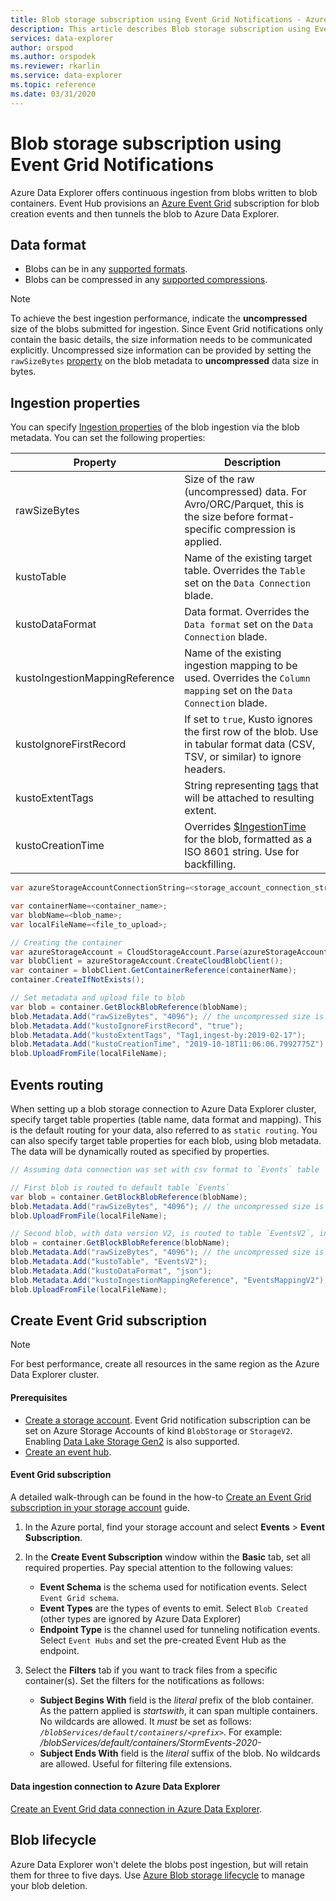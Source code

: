 ```yaml
---
title: Blob storage subscription using Event Grid Notifications - Azure Data Explorer | Microsoft Docs
description: This article describes Blob storage subscription using Event Grid Notifications in Azure Data Explorer.
services: data-explorer
author: orspod
ms.author: orspodek
ms.reviewer: rkarlin
ms.service: data-explorer
ms.topic: reference
ms.date: 03/31/2020
---
```

# Blob storage subscription using Event Grid Notifications

Azure Data Explorer offers continuous ingestion from blobs written to blob containers. 
Event Hub provisions an [Azure Event Grid](https://docs.microsoft.com/azure/event-grid/overview) subscription for blob creation events and then tunnels the blob to Azure Data Explorer.

## Data format

* Blobs can be in any [supported formats](https://docs.microsoft.com/azure/data-explorer/ingestion-supported-formats).
* Blobs can be compressed in any [supported compressions](https://docs.microsoft.com/azure/data-explorer/ingestion-supported-formats#supported-data-compression-formats).

> [!NOTE]
> To achieve the best ingestion performance, indicate the **uncompressed** size of the blobs submitted for ingestion.
> Since Event Grid notifications only contain the basic details, the size information needs to be communicated explicitly.
> Uncompressed size information can be provided by setting the `rawSizeBytes` [property](#ingestion-properties) on the blob metadata to **uncompressed** data size in bytes.

## Ingestion properties

You can specify [Ingestion properties](https://docs.microsoft.com/azure/data-explorer/ingestion-properties) of the blob ingestion via the blob metadata.
You can set the following properties:

|Property | Description|
|---|---|
| rawSizeBytes | Size of the raw (uncompressed) data. For Avro/ORC/Parquet, this is the size before format-specific compression is applied.|
| kustoTable |  Name of the existing target table. Overrides the `Table` set on the `Data Connection` blade. |
| kustoDataFormat |  Data format. Overrides the `Data format` set on the `Data Connection` blade. |
| kustoIngestionMappingReference |  Name of the existing ingestion mapping to be used. Overrides the `Column mapping` set on the `Data Connection` blade.|
| kustoIgnoreFirstRecord | If set to `true`, Kusto ignores the first row of the blob. Use in tabular format data (CSV, TSV, or similar) to ignore headers. |
| kustoExtentTags | String representing [tags](https://docs.microsoft.com/azure/kusto/management/extents-overview#extent-tagging) that will be attached to resulting extent. |
| kustoCreationTime |  Overrides [$IngestionTime](/azure/kusto/query/ingestiontimefunction?pivots=azuredataexplorer) for the blob, formatted as a ISO 8601 string. Use for backfilling. |

```csharp
var azureStorageAccountConnectionString=<storage_account_connection_string>;

var containerName=<container_name>;
var blobName=<blob_name>;
var localFileName=<file_to_upload>;

// Creating the container
var azureStorageAccount = CloudStorageAccount.Parse(azureStorageAccountConnectionString);
var blobClient = azureStorageAccount.CreateCloudBlobClient();
var container = blobClient.GetContainerReference(containerName);
container.CreateIfNotExists();

// Set metadata and upload file to blob
var blob = container.GetBlockBlobReference(blobName);
blob.Metadata.Add("rawSizeBytes", "4096‬"); // the uncompressed size is 4096 bytes
blob.Metadata.Add("kustoIgnoreFirstRecord", "true");
blob.Metadata.Add("kustoExtentTags", "Tag1,ingest-by:2019-02-17");
blob.Metadata.Add("kustoCreationTime", "2019-10-18T11:06:06.7992775Z");
blob.UploadFromFile(localFileName);
```

## Events routing

When setting up a blob storage connection to Azure Data Explorer cluster, specify target table properties (table name, data format and mapping). This is the default routing for your data, also referred to as `static routing`.
You can also specify target table properties for each blob, using blob metadata. The data will be dynamically routed as specified by properties.

 ```csharp
// Assuming data connection was set with csv format to `Events` table

// First blob is routed to default table `Events`
var blob = container.GetBlockBlobReference(blobName);
blob.Metadata.Add("rawSizeBytes", "4096‬"); // the uncompressed size is 4096 bytes
blob.UploadFromFile(localFileName);

// Second blob, with data version V2, is routed to table `EventsV2`, ingested using `EventsMappingV2` data mapping
blob = container.GetBlockBlobReference(blobName);
blob.Metadata.Add("rawSizeBytes", "4096‬"); // the uncompressed size is 4096 bytes
blob.Metadata.Add("kustoTable", "EventsV2");
blob.Metadata.Add("kustoDataFormat", "json");
blob.Metadata.Add("kustoIngestionMappingReference", "EventsMappingV2");
blob.UploadFromFile(localFileName);
```

## Create Event Grid subscription

> [!Note]
> For best performance, create all resources in the same region as the Azure Data Explorer cluster.

#### Prerequisites

* [Create a storage account](https://docs.microsoft.com/azure/storage/common/storage-quickstart-create-account). 
  Event Grid notification subscription can be set on Azure Storage Accounts of kind `BlobStorage` or `StorageV2`. 
  Enabling [Data Lake Storage Gen2](https://docs.microsoft.com/azure/storage/blobs/data-lake-storage-introduction) is also supported.
* [Create an event hub](https://docs.microsoft.com/azure/event-hubs/event-hubs-create).

#### Event Grid subscription

A detailed walk-through can be found in the how-to [Create an Event Grid subscription in your storage account](https://docs.microsoft.com/azure/data-explorer/ingest-data-event-grid#create-an-event-grid-subscription-in-your-storage-account) guide.

1. In the Azure portal, find your storage account and select **Events** > **Event Subscription**. 
1. In the **Create Event Subscription** window within the **Basic** tab, set all required properties. Pay special attention to the following values:
    * **Event Schema** is the schema used for notification events. Select `Event Grid schema`.
    * **Event Types** are the types of events to emit. Select `Blob Created` (other types are ignored by Azure Data Explorer)
    * **Endpoint Type** is the channel used for tunneling notification events. Select `Event Hubs` and set the pre-created Event Hub as the endpoint.

1. Select the **Filters** tab if you want to track files from a specific container(s). Set the filters for the notifications as follows:
    * **Subject Begins With** field is the *literal* prefix of the blob container. As the pattern applied is *startswith*, it can span multiple containers. No wildcards are allowed.
     It *must* be set as follows: *`/blobServices/default/containers/<prefix>`*. For example: */blobServices/default/containers/StormEvents-2020-*
    * **Subject Ends With** field is the *literal* suffix of the blob. No wildcards are allowed. Useful for filtering file extensions.

#### Data ingestion connection to Azure Data Explorer



[Create an Event Grid data connection in Azure Data Explorer](https://docs.microsoft.com/azure/data-explorer/ingest-data-event-grid#create-an-event-grid-data-connection-in-azure-data-explorer).

## Blob lifecycle

Azure Data Explorer won't delete the blobs post ingestion, but will retain them for three to five days. Use [Azure Blob storage lifecycle](https://docs.microsoft.com/azure/storage/blobs/storage-lifecycle-management-concepts?tabs=azure-portal) to manage your blob deletion.